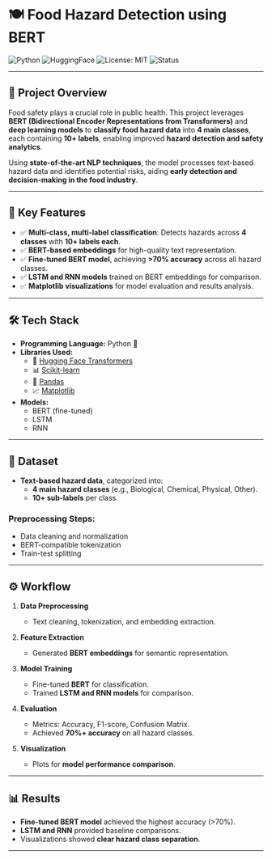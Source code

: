 # 🍽️ Food Hazard Detection using BERT

![Python](https://img.shields.io/badge/Python-3.8+-blue.svg)
![HuggingFace](https://img.shields.io/badge/HuggingFace-Transformers-orange)
![License: MIT](https://img.shields.io/badge/License-MIT-green.svg)
![Status](https://img.shields.io/badge/Status-Active-success)

---

## 📌 Project Overview

Food safety plays a crucial role in public health. This project leverages **BERT (Bidirectional Encoder Representations from Transformers)** and **deep learning models** to **classify food hazard data** into **4 main classes**, each containing **10+ labels**, enabling improved **hazard detection and safety analytics**.

Using **state-of-the-art NLP techniques**, the model processes text-based hazard data and identifies potential risks, aiding **early detection and decision-making in the food industry**.  

---

## 🚀 Key Features

- ✅ **Multi-class, multi-label classification**: Detects hazards across **4 classes** with **10+ labels each**.  
- ✅ **BERT-based embeddings** for high-quality text representation.  
- ✅ **Fine-tuned BERT model**, achieving **>70% accuracy** across all hazard classes.  
- ✅ **LSTM and RNN models** trained on BERT embeddings for comparison.  
- ✅ **Matplotlib visualizations** for model evaluation and results analysis.  

---

## 🛠️ Tech Stack

- **Programming Language:** Python 🐍  
- **Libraries Used:**  
  - 🤗 [Hugging Face Transformers](https://huggingface.co/transformers/)  
  - 📊 [Scikit-learn](https://scikit-learn.org/)  
  - 🐼 [Pandas](https://pandas.pydata.org/)  
  - 📈 [Matplotlib](https://matplotlib.org/)  
- **Models:**  
  - BERT (fine-tuned)  
  - LSTM  
  - RNN  

---

## 📂 Dataset

- **Text-based hazard data**, categorized into:
  - **4 main hazard classes** (e.g., Biological, Chemical, Physical, Other).  
  - **10+ sub-labels** per class.  

### Preprocessing Steps:
- Data cleaning and normalization  
- BERT-compatible tokenization  
- Train-test splitting  

---

## ⚙️ Workflow

1. **Data Preprocessing**  
   - Text cleaning, tokenization, and embedding extraction.

2. **Feature Extraction**  
   - Generated **BERT embeddings** for semantic representation.

3. **Model Training**  
   - Fine-tuned **BERT** for classification.  
   - Trained **LSTM and RNN models** for comparison.

4. **Evaluation**  
   - Metrics: Accuracy, F1-score, Confusion Matrix.  
   - Achieved **70%+ accuracy** on all hazard classes.

5. **Visualization**  
   - Plots for **model performance comparison**.

---

## 📊 Results

- **Fine-tuned BERT model** achieved the highest accuracy (>70%).  
- **LSTM and RNN** provided baseline comparisons.  
- Visualizations showed **clear hazard class separation**.

---
